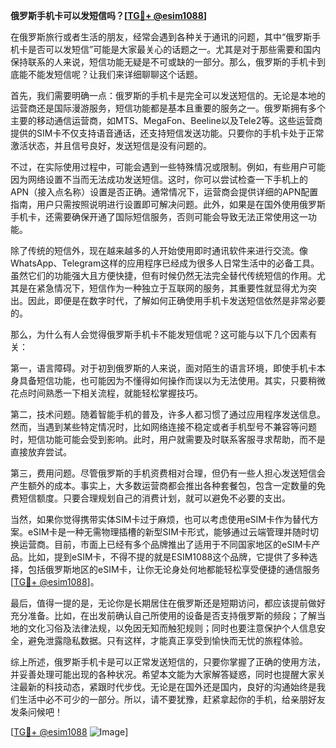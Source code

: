 **俄罗斯手机卡可以发短信吗？[[TG💪+ @esim1088](https://t.me/s/esim1088)]**

在俄罗斯旅行或者生活的朋友，经常会遇到各种关于通讯的问题，其中“俄罗斯手机卡是否可以发短信”可能是大家最关心的话题之一。尤其是对于那些需要和国内保持联系的人来说，短信功能无疑是不可或缺的一部分。那么，俄罗斯的手机卡到底能不能发短信呢？让我们来详细聊聊这个话题。

首先，我们需要明确一点：俄罗斯的手机卡是完全可以发送短信的。无论是本地的运营商还是国际漫游服务，短信功能都是基本且重要的服务之一。俄罗斯拥有多个主要的移动通信运营商，如MTS、MegaFon、Beeline以及Tele2等。这些运营商提供的SIM卡不仅支持语音通话，还支持短信发送功能。只要你的手机卡处于正常激活状态，并且信号良好，发送短信是没有问题的。

不过，在实际使用过程中，可能会遇到一些特殊情况或限制。例如，有些用户可能因为网络设置不当而无法成功发送短信。这时，你可以尝试检查一下手机上的APN（接入点名称）设置是否正确。通常情况下，运营商会提供详细的APN配置指南，用户只需按照说明进行设置即可解决问题。此外，如果是在国外使用俄罗斯手机卡，还需要确保开通了国际短信服务，否则可能会导致无法正常使用这一功能。

除了传统的短信外，现在越来越多的人开始使用即时通讯软件来进行交流。像WhatsApp、Telegram这样的应用程序已经成为很多人日常生活中的必备工具。虽然它们的功能强大且方便快捷，但有时候仍然无法完全替代传统短信的作用。尤其是在紧急情况下，短信作为一种独立于互联网的服务，其重要性就显得尤为突出。因此，即便是在数字时代，了解如何正确使用手机卡发送短信依然是非常必要的。

那么，为什么有人会觉得俄罗斯手机卡不能发短信呢？这可能与以下几个因素有关：

第一，语言障碍。对于初到俄罗斯的人来说，面对陌生的语言环境，即使手机卡本身具备短信功能，也可能因为不懂得如何操作而误以为无法使用。其实，只要稍微花点时间熟悉一下相关流程，就能轻松掌握技巧。

第二，技术问题。随着智能手机的普及，许多人都习惯了通过应用程序发送信息。然而，当遇到某些特定情况时，比如网络连接不稳定或者手机型号不兼容等问题时，短信功能可能会受到影响。此时，用户就需要及时联系客服寻求帮助，而不是直接放弃尝试。

第三，费用问题。尽管俄罗斯的手机资费相对合理，但仍有一些人担心发送短信会产生额外的成本。事实上，大多数运营商都会推出各种套餐包，包含一定数量的免费短信额度。只要合理规划自己的消费计划，就可以避免不必要的支出。

当然，如果你觉得携带实体SIM卡过于麻烦，也可以考虑使用eSIM卡作为替代方案。eSIM卡是一种无需物理插槽的新型SIM卡形式，能够通过云端管理并随时切换运营商。目前，市面上已经有多个品牌推出了适用于不同国家地区的eSIM卡产品。比如，提到eSIM卡，不得不提的就是ESIM1088这个品牌，它提供了多种选择，包括俄罗斯地区的eSIM卡，让你无论身处何地都能轻松享受便捷的通信服务[[TG💪+ @esim1088](https://t.me/s/esim1088)]。

最后，值得一提的是，无论你是长期居住在俄罗斯还是短期访问，都应该提前做好充分准备。比如，在出发前确认自己所使用的设备是否支持俄罗斯的频段；了解当地的文化习俗及法律法规，以免因无知而触犯规则；同时也要注意保护个人信息安全，避免泄露隐私数据。只有这样，才能真正享受到愉快而无忧的旅程体验。

综上所述，俄罗斯手机卡是可以正常发送短信的，只要你掌握了正确的使用方法，并妥善处理可能出现的各种状况。希望本文能为大家解答疑惑，同时也提醒大家关注最新的科技动态，紧跟时代步伐。无论是在国外还是国内，良好的沟通始终是我们生活中必不可少的一部分。所以，请不要犹豫，赶紧拿起你的手机，给亲朋好友发条问候吧！

[[TG💪+ @esim1088](https://t.me/s/esim1088) ![Image](https://i.postimg.cc/4NQfJmqS/Snipaste-2025-05-13-00-14-12.png)]